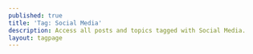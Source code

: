 ```yaml
---
published: true
title: 'Tag: Social Media'
description: Access all posts and topics tagged with Social Media.
layout: tagpage
---
```

